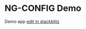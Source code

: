 # NG-CONFIG Demo

Demo app [edit in stackblitz](https://stackblitz.com/github/dagonmetric/ng-config/tree/master/samples/demo-app)
